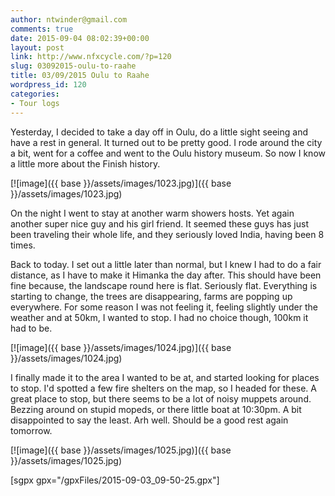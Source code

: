 ```yaml
---
author: ntwinder@gmail.com
comments: true
date: 2015-09-04 08:02:39+00:00
layout: post
link: http://www.nfxcycle.com/?p=120
slug: 03092015-oulu-to-raahe
title: 03/09/2015 Oulu to Raahe
wordpress_id: 120
categories:
- Tour logs
---
```


Yesterday, I decided to take a day off in Oulu, do a little sight seeing and have a rest in general. It turned out to be pretty good. I rode around the city a bit, went for a coffee and went to the Oulu history museum. So now I know a little more about the Finish history.


[![image]({{ base }}/assets/images/1023.jpg)]({{ base }}/assets/images/1023.jpg)



On the night I went to stay at another warm showers hosts. Yet again another super nice guy and his girl friend. It seemed these guys has just been traveling their whole life, and they seriously loved India, having been 8 times. 

Back to today. I set out a little later than normal, but I knew I had to do a fair distance, as I have to make it Himanka the day after. This should have been fine because, the landscape round here is flat. Seriously flat. Everything is starting to change, the trees are disappearing, farms are popping up everywhere.
For some reason I was not feeling it, feeling slightly under the weather and at 50km, I wanted to stop. I had no choice though, 100km it had to be. 


[![image]({{ base }}/assets/images/1024.jpg)]({{ base }}/assets/images/1024.jpg)



I finally made it to the area I wanted to be at, and started looking for places to stop. I'd spotted a few fire shelters on the map, so I headed for these. A great place to stop, but there seems to be a lot of noisy muppets around. Bezzing around on stupid mopeds, or there little boat at 10:30pm. A bit disappointed to say the least. Arh well. Should be a good rest again tomorrow.


[![image]({{ base }}/assets/images/1025.jpg)]({{ base }}/assets/images/1025.jpg)

[sgpx gpx="/gpxFiles/2015-09-03_09-50-25.gpx"]

